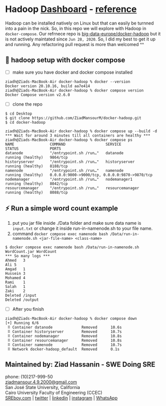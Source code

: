 # Hadoop [Dashboard](http://localhost:9870/dfshealth.html#tab-overview) - [reference](https://github.com/big-data-europe/docker-hadoop)
Hadoop can be installed natively on Linux but that can easily be turnned into a pain in the nick. So, in this repo we will explore with Hadoop in `docker-compose`. Our refrnece repo is [big-data-europe/docker-hadoop](https://github.com/big-data-europe/docker-hadoop) but it is not actively maintated since `Jun 28, 2020`. So, I did my best to get it up and running. Any refactoring pull request is more than welcomed ^^


## 🔧 hadoop setup with docker compose
- [ ] make sure you have docker and docker compose installed
```console
ziadh@Ziads-MacBook-Air docker-hadoop % docker --version
Docker version 20.10.16, build aa7e414
ziadh@Ziads-MacBook-Air docker-hadoop % docker compose version  
Docker Compose version v2.6.0
```
- [ ] clone the repo
```console
$ cd Desktop
$ git clone https://github.com/ZiadMansourM/docker-hadoop.git
$ cd docker-hadoop
```

```console
ziadh@Ziads-MacBook-Air docker-hadoop % docker compose up --build -d
*** Wait for around 3 minutes till all containers are healthy ***
ziadh@Ziads-MacBook-Air docker-hadoop % docker compose ps                
NAME                COMMAND                  SERVICE             STATUS              PORTS
datanode            "/entrypoint.sh /run…"   datanode            running (healthy)   9864/tcp
historyserver       "/entrypoint.sh /run…"   historyserver       running (healthy)   8188/tcp
namenode            "/entrypoint.sh /run…"   namenode            running (healthy)   0.0.0.0:9000->9000/tcp, 0.0.0.0:9870->9870/tcp
nodemanager         "/entrypoint.sh /run…"   nodemanager1        running (healthy)   8042/tcp
resourcemanager     "/entrypoint.sh /run…"   resourcemanager     running (healthy)   8088/tcp
```

## ⚡️ Run a simple word count example
1. put you jar file inside ./Data folder and make sure data name is `input.txt` or change it inside run-in-namenode.sh to your file name.
2. command `docker compose exec namenode bash /Data/run-in-namenode.sh <jar-file-name> <class-name>`

```console
$ docker compose exec namenode bash /Data/run-in-namenode.sh WordCount.jar WordCount
*** So many logs ***
Ahmed	3
Ali	5
Amgad	1
Hussein	3
Mohamed	4
Rami	1
Salah	1
Zaki	2
Deleted /input
Deleted /output
```

- [ ] After you finish
```console
ziadh@Ziads-MacBook-Air docker-hadoop % docker compose down
[+] Running 6/6
 ⠿ Container datanode             Removed      10.6s
 ⠿ Container historyserver        Removed      10.7s
 ⠿ Container nodemanager          Removed      10.8s
 ⠿ Container resourcemanager      Removed      10.8s
 ⠿ Container namenode             Removed      10.7s
 ⠿ Network docker-hadoop_default  Removed      0.1s
```

Maintained by: Ziad Hassanin - SWE Doing SRE
-----------------------------
phone: (10)217-999-50 <br/>
ziadmansour.4.9.2000@gmail.com <br/>
San José State University, California <br/>
Cairo University Faculty of Engineering (CCEC) <br/>
[SREboy.com](https://www.sreboy.com/) | [twitter](https://twitter.com/ziad_m_404) | [linkedin](https://www.linkedin.com/in/ziad-mansour/) | [instagram](https://www.instagram.com/ziad_m_404/) | [WhatsApp](https://wa.me/201021799950) <br/>
